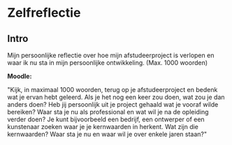 # Zelfreflectie

## Intro

Mijn persoonlijke reflectie over hoe mijn afstudeerproject is verlopen en waar ik nu sta in mijn persoonlijke ontwikkeling. \(Max. 1000 woorden\)

**Moodle:**

"Kijk, in maximaal 1000 woorden, terug op je afstudeerproject en bedenk wat je ervan hebt geleerd. Als je het nog een keer zou doen, wat zou je dan anders doen? Heb jij persoonlijk uit je project gehaald wat je vooraf wilde bereiken? Waar sta je nu als professional en wat wil je na de opleiding verder doen? Je kunt bijvoorbeeld een bedrijf, een ontwerper of een kunstenaar zoeken waar je je kernwaarden in herkent. Wat zijn die kernwaarden? Waar sta je nu en waar wil je over enkele jaren staan?"





